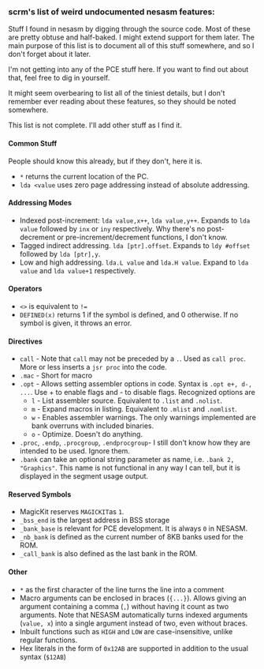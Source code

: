 ### scrm's list of weird undocumented nesasm features:

Stuff I found in nesasm by digging through the source code. Most of these are pretty obtuse and half-baked. I might extend support for them later. The main purpose of this list is to document all of this stuff somewhere, and so I don't forget about it later.

I'm not getting into any of the PCE stuff here. If you want to find out about that, feel free to dig in yourself.

It might seem overbearing to list all of the tiniest details, but I don't remember ever reading about these features, so they should be noted somewhere.

This list is not complete. I'll add other stuff as I find it.

#### Common Stuff

People should know this already, but if they don't, here it is.

* `*` returns the current location of the PC.
* `lda <value` uses zero page addressing instead of absolute addressing.

#### Addressing Modes

* Indexed post-increment: `lda value,x++`, `lda value,y++`. Expands to `lda value` followed by `inx` or `iny` respectively. Why there's no post-decrement or pre-increment/decrement functions, I don't know.
* Tagged indirect addressing. `lda [ptr].offset`. Expands to `ldy #offset` followed by `lda [ptr],y`. 
* Low and high addressing. `lda.L value` and `lda.H value`. Expand to `lda value` and `lda value+1` respectively.

#### Operators

* `<>` is equivalent to `!=`
* `DEFINED(x)` returns 1 if the symbol is defined, and 0 otherwise. If no symbol is given, it throws an error.

#### Directives

* `call` - Note that `call` may not be preceded by a `.`. Used as `call proc`. More or less inserts a `jsr proc` into the code.
* `.mac` - Short for macro
* `.opt` - Allows setting assembler options in code. Syntax is `.opt e+, d-, ...`. Use + to enable flags and - to disable flags. Recognized options are
	* `l` - List assembler source. Equivalent to `.list` and `.nolist`.
	* `m` - Expand macros in listing. Equivalent to `.mlist` and `.nomlist`.
	* `w` - Enables assembler warnings. The only warnings implemented are bank overruns with included binaries.
	* `o` - Optimize. Doesn't do anything.
* `.proc`, `.endp`, `.procgroup`, `.endprocgroup`-  I still don't know how they are intended to be used. Ignore them.
* `.bank` can take an optional string parameter as name, i.e. `.bank 2, "Graphics"`. This name is not functional in any way I can tell, but it is displayed in the segment usage output. 


#### Reserved Symbols

* MagicKit reserves `MAGICKIT`as `1`.
* `_bss_end` is the largest address in BSS storage
* `_bank_base` is relevant for PCE development. It is always `0` in NESASM.
* `_nb_bank` is defined as the current number of 8KB banks used for the ROM.
* `_call_bank` is also defined as the last bank in the ROM.

#### Other

* `*` as the first character of the line turns the line into a comment
* Macro arguments can be enclosed in braces (`{...}`). Allows giving an argument containing a comma (`,`) without having it count as two arguments. Note that NESASM automatically turns indexed arguments (`value, x`) into a single argument instead of two, even without braces.
* Inbuilt functions such as `HIGH` and `LOW` are case-insensitive, unlike regular functions.
* Hex literals in the form of `0x12AB` are supported in addition to the usual syntax (`$12AB`)
